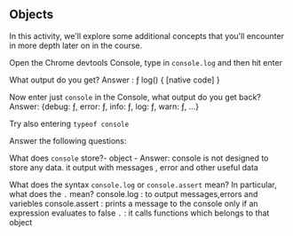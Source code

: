 ## Objects

In this activity, we'll explore some additional concepts that you'll encounter in more depth later on in the course.

Open the Chrome devtools Console, type in `console.log` and then hit enter

What output do you get? Answer : ƒ log() { [native code] }

Now enter just `console` in the Console, what output do you get back? Answer: {debug: ƒ, error: ƒ, info: ƒ, log: ƒ, warn: ƒ, …}

Try also entering `typeof console`

Answer the following questions:

What does `console` store?- object -  Answer: console is not designed to store any data. it output with messages , error and other useful data

What does the syntax `console.log` or `console.assert` mean? In particular, what does the `.` mean?
console.log : to output messages,errors and variebles
console.assert :  prints a message to the console only if an expression evaluates to false
`.` : it calls functions which belongs to that object